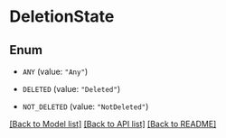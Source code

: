 # DeletionState

## Enum


* `ANY` (value: `"Any"`)

* `DELETED` (value: `"Deleted"`)

* `NOT_DELETED` (value: `"NotDeleted"`)


[[Back to Model list]](../README.md#documentation-for-models) [[Back to API list]](../README.md#documentation-for-api-endpoints) [[Back to README]](../README.md)


